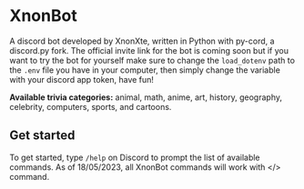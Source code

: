 # XnonBot

A discord bot developed by XnonXte, written in Python with py-cord, a discord.py fork. The official invite link for the bot is coming soon but if you want to try the bot for yourself make sure to change the `load_dotenv` path to the `.env` file you have in your computer, then simply change the variable with your discord app token, have fun!

**Available trivia categories:** animal, math, anime, art, history, geography, celebrity, computers, sports, and cartoons.

## Get started

To get started, type `/help` on Discord to prompt the list of available commands. As of 18/05/2023, all XnonBot commands will work with </> command.
